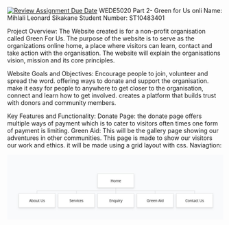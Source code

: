 [![Review Assignment Due Date](https://classroom.github.com/assets/deadline-readme-button-22041afd0340ce965d47ae6ef1cefeee28c7c493a6346c4f15d667ab976d596c.svg)](https://classroom.github.com/a/jq3WPKhs)
WEDE5020 Part 2- Green for Us
onli
Name: Mihlali Leonard Sikakane 
Student Number: ST10483401 

Project Overview:
The Website created is for a non-profit organisation called Green For Us. The purpose of the website is to serve as the organizations online home, a place where visitors can learn, contact and take action with the organisation. The website will explain the organisations vision, mission and its core principles.

Website Goals and Objectives:
Encourage people to join, volunteer and spread the word.
offering ways to donate and support the organisation.
make it easy for people to anywhere to get closer to the organisation, connect and learn how to get involved. 
creates a platform that builds trust with donors and community members. 

Key Features and Functionality:
Donate Page: the donate page offers multiple ways of payment which is to cater to visitors often times one form of payment is limiting. 
Green Aid: This will be the gallery page showing our adventures in other communities. This page is made to show our visitors our work and ethics. it will be made using a grid layout with css. 
Naviagtion: 

![image alt](https://github.com/VCWVL/wede5020-part-2-micro-chromosone/blob/21a6fd8b296da4f1067cf6e410816fd95101f3df/Screenshot%202025-09-29%20121709.jpg)

